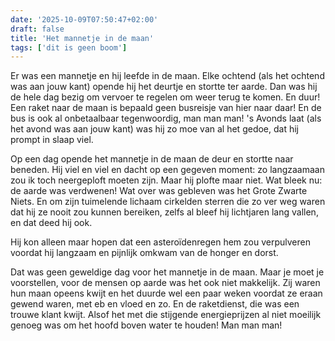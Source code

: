 ```yaml
---
date: '2025-10-09T07:50:47+02:00'
draft: false
title: 'Het mannetje in de maan'
tags: ['dit is geen boom']
---
```


Er was een mannetje en hij leefde in de maan. Elke ochtend (als het ochtend was aan jouw kant) opende hij het deurtje en stortte ter aarde. Dan was hij de hele dag bezig om vervoer te regelen om weer terug te komen. En duur! Een raket naar de maan is bepaald geen busreisje van hier naar daar! En de bus is ook al onbetaalbaar tegenwoordig, man man man! 's Avonds laat (als het avond was aan jouw kant) was hij zo moe van al het gedoe, dat hij prompt in slaap viel.

Op een dag opende het mannetje in de maan de deur en stortte naar beneden. Hij viel en viel en dacht op een gegeven moment: zo langzaamaan zou ik toch neergeploft moeten zijn. Maar hij plofte maar niet. Wat bleek nu: de aarde was verdwenen! Wat over was gebleven was het Grote Zwarte Niets. En om zijn tuimelende lichaam cirkelden sterren die zo ver weg waren dat hij ze nooit zou kunnen bereiken, zelfs al bleef hij lichtjaren lang vallen, en dat deed hij ook.

Hij kon alleen maar hopen dat een asteroïdenregen hem zou verpulveren voordat hij langzaam en pijnlijk omkwam van de honger en dorst.

Dat was geen geweldige dag voor het mannetje in de maan. Maar je moet je voorstellen, voor de mensen op aarde was het ook niet makkelijk. Zij waren hun maan opeens kwijt en het duurde wel een paar weken voordat ze eraan gewend waren, met eb en vloed en zo. En de raketdienst, die was een trouwe klant kwijt. Alsof het met die stijgende energieprijzen al niet moeilijk genoeg was om het hoofd boven water te houden! Man man man!